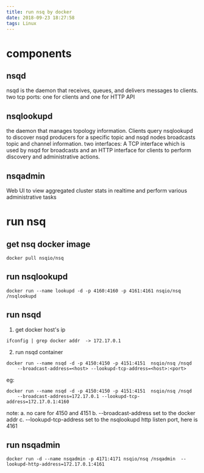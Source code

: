 ```yaml
---
title: run nsq by docker
date: 2018-09-23 18:27:58
tags: Linux
---
```


# components
## nsqd
nsqd is the daemon that receives, queues, and delivers messages to clients.
two tcp ports: one for clients and one for HTTP API

## nsqlookupd
the daemon that manages topology information.
Clients query nsqlookupd to discover nsqd producers for a specific topic and nsqd nodes broadcasts topic and channel information.
two interfaces: A TCP interface which is used by nsqd for broadcasts and an HTTP interface for clients to perform discovery and administrative actions.

## nsqadmin
Web UI to view aggregated cluster stats in realtime and perform various administrative tasks

<!-- more -->

# run nsq
## get nsq docker image
```
docker pull nsqio/nsq
```
## run nsqlookupd
```
docker run --name lookupd -d -p 4160:4160 -p 4161:4161 nsqio/nsq /nsqlookupd
```
## run nsqd
1. get docker host's ip
```
ifconfig | grep docker addr  -> 172.17.0.1
```
2. run nsqd container
```
docker run --name nsqd -d -p 4150:4150 -p 4151:4151  nsqio/nsq /nsqd
    --broadcast-address=<host> --lookupd-tcp-address=<host>:<port>
```
eg:
```
docker run --name nsqd -d -p 4150:4150 -p 4151:4151  nsqio/nsq /nsqd
    --broadcast-address=172.17.0.1 --lookupd-tcp-address=172.17.0.1:4160
```
note:
a. no care for 4150 and 4151
b. --broadcast-address set to the docker addr
c. --lookupd-tcp-address set to the nsqlookupd http listen port, here is 4161

## run nsqadmin
```
docker run -d --name nsqadmin -p 4171:4171 nsqio/nsq /nsqadmin  --lookupd-http-address=172.17.0.1:4161
```
